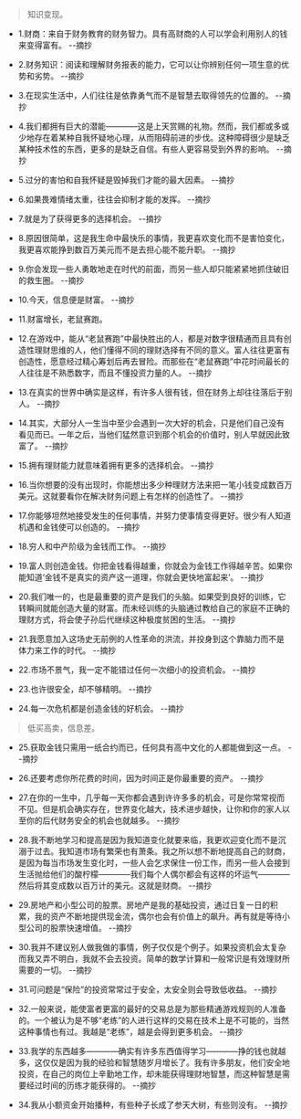 >知识变现。

- 1.财商：来自于财务教育的财务智力。具有高财商的人可以学会利用别人的钱来变得富有。 --摘抄

- 2.财务知识：阅读和理解财务报表的能力，它可以让你辨别任何一项生意的优势和劣势。 --摘抄

- 3.在现实生活中，人们往往是依靠勇气而不是智慧去取得领先的位置的。 --摘抄

- 4.我们都拥有巨大的潜能————这是上天赏赐的礼物。然而，我们都或多或少地存在着某种自我怀疑地心理，从而阻碍前进的步伐。这种障碍很少是缺乏某种技术性的东西，更多的是缺乏自信。有些人更容易受到外界的影响。 --摘抄

- 5.过分的害怕和自我怀疑是毁掉我们才能的最大因素。 --摘抄

- 6.如果畏难情绪太重，往往会抑制才能的发挥。 --摘抄

- 7.就是为了获得更多的选择机会。 --摘抄

- 8.原因很简单，这是我生命中最快乐的事情，我更喜欢变化而不是害怕变化，我更喜欢能挣到数百万美元而不是去担心能不能升职。 --摘抄

- 9.你会发现一些人勇敢地走在时代的前面，而另一些人却只能紧紧地抓住破旧的救生圈。 --摘抄

- 10.今天，信息便是财富。 --摘抄

- 11.财富增长，老鼠赛跑。

- 12.在游戏中，能从“老鼠赛跑”中最快胜出的人，都是对数字很精通而且具有创造性理财思维的人，他们懂得不同的理财选择有不同的意义。富人往往更富有创造性，愿意经过精心筹划后再去冒险。而那些在“老鼠赛跑”中花时间最长的人往往是不熟悉数字，而且不懂投资力量的人。 --摘抄

- 13.在真实的世界中确实是这样，有许多人很有钱，但在财务上却往往落后于别人。 --摘抄

- 14.其实，大部分人一生当中至少会遇到一次大好的机会，只是他们自己没有看见而已。一年之后，当他们猛然意识到那个机会的价值时，别人早就因此致富了。 --摘抄

- 15.拥有理财能力就意味着拥有更多的选择机会。 --摘抄

- 16.当你想要的没有出现时，你能想出多少种理财方法来把一笔小钱变成数百万美元。这就要看你在解决财务问题上有怎样的创造性了。 --摘抄

- 17.你能够坦然地接受发生的任何事情，并努力使事情变得更好。很少有人知道机遇和金钱使可以创造的。 --摘抄

- 18.穷人和中产阶级为金钱而工作。 --摘抄

- 19.富人则创造金钱。你把金钱看得越重，你就会为金钱工作得越辛苦。如果你能知道‘金钱不是真实的资产这一道理，你就会更快地富起来’。 --摘抄

- 20.我们唯一的，也是最重要的资产是我们的头脑。如果受到良好的训练，它转瞬间就能创造大量的财富。而未经训练的头脑通过教给自己的家庭不正确的理财方式，将会使子孙后代继续这种极度贫困的生活。 --摘抄

- 21.我愿意加入这场史无前例的人性革命的洪流，并投身到这个靠脑力而不是体力来工作的时代。 --摘抄

- 22.市场不景气，我一定不能错过任何一次细小的投资机会。 --摘抄

- 23.也许很安全，却不够精明。 --摘抄

- 24.每一次危机都是创造金钱的好机会。 --摘抄

>低买高卖，信息差。

- 25.获取金钱只需用一纸合约而已，任何具有高中文化的人都能做到这一点。 --摘抄

- 26.还要考虑你所花费的时间，因为时间正是你最重要的资产。 --摘抄

- 27.在你的一生中，几乎每一天你都会遇到许许多多的机会，可是你常常视而不见。但是机会确实存在，世界变化越大，技术进步越快，让你和你的家人以至你的后代财务安全的机会也就越多。 --摘抄

- 28.我不断地学习和提高是因为我知道变化就要来临，我更欢迎变化而不是沉溺于过去。我知道市场有繁荣也有萧条。我之所以想不断地提高自己的财商，是因为每当市场发生变化时，一些人会乞求保住一份工作，而另一些人会接到生活抛给他们的酸柠檬————我们每个人偶尔都会有这样的坏运气————然后将其变成数以百万计的美元。这就是财商。 --摘抄

- 29.房地产和小型公司的股票。房地产是我的基础投资，通过日复一日的积累，我的资产不断地提供现金流，偶尔也会有价值上的飙升。再有就是等待小型公司的股票快速增值。 --摘抄

- 30.我并不建议别人做我做的事情，例子仅仅是个例子。如果投资机会太复杂而我又弄不明白，我就不会去投资。简单的数学计算和一般常识是有效理财所需要的一切。 --摘抄

- 31.可问题是“保险”的投资常常过于安全，太安全则会导致低收益。 --摘抄

- 32.一般来说，能使富者更富的最好的交易总是为那些精通游戏规则的人准备的。一个被认为是不够“老练”的人进行这样的交易在技术上是不可能的，当然这种事情也有过。我越是“老练”，越是会得到更多机会。 --摘抄

- 33.我学的东西越多————确实有许多东西值得学习————挣的钱也就越多，这仅仅是因为我的经验和智慧随岁月增长了。我有许多朋友，他们安全地投资，在自己的岗位上辛勤地工作，却未能获得理财地智慧，而这种智慧是需要经过时间的历练才能获得的。 --摘抄

- 34.我从小额资金开始播种，有些种子长成了参天大树，有些则没有。 --摘抄
